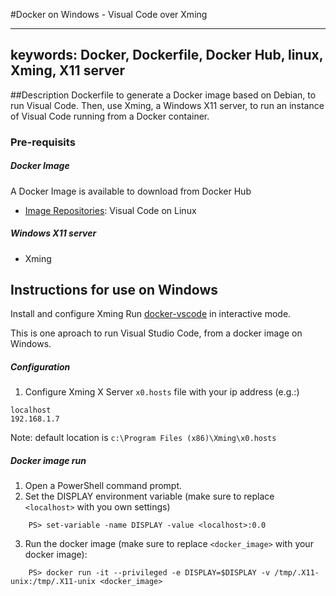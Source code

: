 #Docker on Windows - Visual Code over Xming

----
keywords: Docker, Dockerfile, Docker Hub, linux, Xming, X11 server
----


##Description
Dockerfile to generate a Docker image based on Debian, to run Visual Code. Then, use Xming, a Windows X11 server, to run an instance of Visual Code running from a Docker container. 





### Pre-requisits

##### Docker Image
A Docker Image is available to download from Docker Hub

* [Image Repositories](/docker-hub/samueldossantos/docker-vscode): Visual Code on Linux 

##### Windows X11 server

* Xming


## Instructions for use on Windows
Install and configure Xming
Run [docker-vscode](/docker-hub/samueldossantos/docker-vscode) in interactive mode.

This is one aproach to run Visual Studio Code, from a docker image on Windows.



##### Configuration
1. Configure Xming X Server `x0.hosts` file with your ip address (e.g.:)
```
localhost
192.168.1.7	
```

Note: default location is `c:\Program Files (x86)\Xming\x0.hosts`

##### Docker image run
1. Open a PowerShell command prompt.
2. Set the DISPLAY environment variable (make sure to replace `<localhost>`
 with you own settings)
```
    PS> set-variable -name DISPLAY -value <localhost>:0.0
```

3. Run the docker image (make sure to replace `<docker_image>` with your docker image):
```
    PS> docker run -it --privileged -e DISPLAY=$DISPLAY -v /tmp/.X11-unix:/tmp/.X11-unix <docker_image>
```


